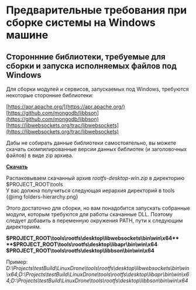 Предварительные требования при сборке системы на Windows машине
=============================================

## Стороннние библиотеки, требуемые для сборки и запуска исполняемых файлов под Windows

Для сборки модулей и сервисов, запускаемых под Windows, требуются некоторые сторонние библиотеки:

[https://apr.apache.org/](https://apr.apache.org/)  
[https://github.com/mongodb/libbson](https://github.com/mongodb/libbson)  
[https://libwebsockets.org/trac/libwebsockets](https://libwebsockets.org/trac/libwebsockets)  

Дабы не собирать данные библиотеки самостоятельно, вы можете скачать скомпилированные версии данных библиотек (и заголовочных файлов) в виде zip архива.  

**[Скачать](http://rt-platform.org/rootfs/rootfs-desktop-win.zip)**

Распаковываем скачанный архив *rootfs-desktop-win.zip* в директорию $PROJECT_ROOT\tools  
У вас должна получиться следующая иерархия директорий в  tools
{@img folders-hierarchy.png}  

Этого достаточно для сборки, но вам понадобится запускать собранные модули, которым требуются для работы скачанные DLL. Поэтому следует добавить в переменную окружения PATH, пути к следующим директориям.

**$PROJECT_ROOT\tools\rootfs\desktop\libwebsockets\bin\win\x64**  
**$PROJECT_ROOT\tools\rootfs\desktop\libapr\bin\win\x64**  
**$PROJECT_ROOT\tools\rootfs\desktop\libbson\bin\win\x64**  

Пример:  
*D:\Projects\testBuild\LinuxDrone\tools\rootfs\desktop\libwebsockets\bin\win\x64;D:\Projects\testBuild\LinuxDrone\tools\rootfs\desktop\libapr\bin\win\x64;D:\Projects\testBuild\LinuxDrone\tools\rootfs\desktop\libbson\bin\win\x64*  
